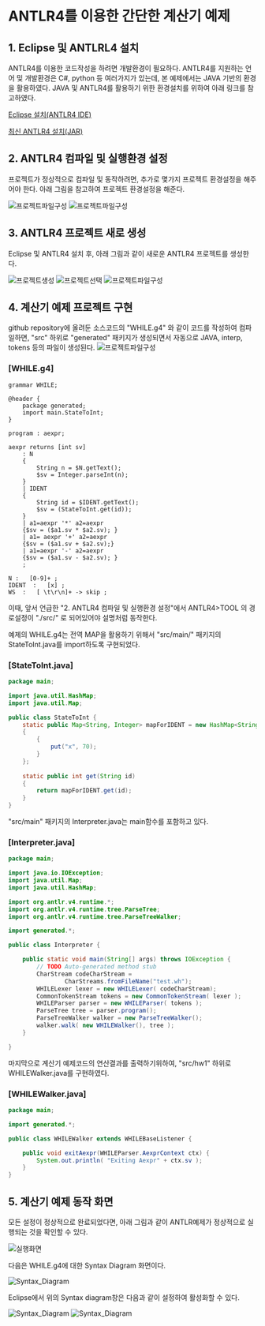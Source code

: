 # ANTLR4를 이용한 간단한 계산기 예제

## 1. Eclipse 및 ANTLRL4 설치 
ANTLR4를 이용한 코드작성을 하려면 개발환경이 필요하다.
ANTLR4를 지원하는 언어 및 개발환경은 C#, python 등 여러가지가 있는데,
본 예제에서는 JAVA 기반의 환경을 활용하였다.
JAVA 및 ANTLR4를 활용하기 위한 환경설치를 위하여 아래 링크를 참고하였다.

[Eclipse 설치(ANTLR4 IDE)](https://github.com/jknack/antlr4ide)

[최신 ANTLR4 설치(JAR)](https://github.com/antlr/antlr4/blob/master/doc/getting-started.md)

## 2. ANTLR4 컴파일 및 실행환경 설정
프로젝트가 정상적으로 컴파일 및 동작하려면,
추가로 몇가지 프로젝트 환경설정을 해주어야 한다.
아래 그림을 참고하여 프로젝트 환경설정을 해준다.

![프로젝트파일구성](./doc/images/antlr_tool.png)
![프로젝트파일구성](./doc/images/antlr4_jar추가.png)

## 3. ANTLR4 프로젝트 새로 생성
Eclipse 및 ANTLR4 설치 후, 아래 그림과 같이 새로운 ANTLR4 프로젝트를 생성한다.

![프로젝트생성](./doc/images/프로젝트생성.png)
![프로젝트선택](./doc/images/ANTLR프로젝트선택.png)
![프로젝트파일구성](./doc/images/project_facets.png)

## 4. 계산기 예제 프로젝트 구현
github repository에 올려둔 소스코드의 "WHILE.g4" 와 같이 코드를 작성하여 컴파일하면, "src" 하위로 "generated" 패키지가 생성되면서 자동으로 JAVA, interp, tokens 등의 파일이 생성된다.
![프로젝트파일구성](./doc/images/프로젝트파일구성.png)

### [WHILE.g4]
```antlr
grammar WHILE;

@header {
	package generated;
	import main.StateToInt;
}

program : aexpr;

aexpr returns [int sv] 
	: N
	{
		String n = $N.getText();
		$sv = Integer.parseInt(n);
	}
	| IDENT
	{
		String id = $IDENT.getText();
		$sv = (StateToInt.get(id));
	}
	| a1=aexpr '*' a2=aexpr
	{$sv = ($a1.sv * $a2.sv); }
	| a1= aexpr '+' a2=aexpr
	{$sv = ($a1.sv + $a2.sv);}
	| a1=aexpr '-' a2=aexpr
	{$sv = ($a1.sv - $a2.sv); }
	;
	
N :   [0-9]+ ;
IDENT  :   [x] ;
WS  :   [ \t\r\n]+ -> skip ; 
```

이때, 앞서 언급한 "2. ANTLR4 컴파일 및 실행환경 설정"에서 ANTLR4>TOOL 의 경로설정이 "./src/" 로 되어있어야 설명처럼 동작한다.

예제의 WHILE.g4는 전역 MAP을 활용하기 위해서 "src/main/" 패키지의 StateToInt.java를 import하도록 구현되었다.

### [StateToInt.java]
```java
package main;

import java.util.HashMap;
import java.util.Map;

public class StateToInt {
	static public Map<String, Integer> mapForIDENT = new HashMap<String, Integer>()
	{
		{
			put("x", 70);
		}
	};
	
	static public int get(String id)
	{
		return mapForIDENT.get(id);
	}
}
```

"src/main" 패키지의 Interpreter.java는 main함수를 포함하고 있다.

### [Interpreter.java]
```java
package main;

import java.io.IOException;
import java.util.Map;
import java.util.HashMap; 

import org.antlr.v4.runtime.*;
import org.antlr.v4.runtime.tree.ParseTree;
import org.antlr.v4.runtime.tree.ParseTreeWalker;

import generated.*;

public class Interpreter {

	public static void main(String[] args) throws IOException {
		// TODO Auto-generated method stub
		CharStream codeCharStream =
				CharStreams.fromFileName("test.wh");
		WHILELexer lexer = new WHILELexer( codeCharStream);
		CommonTokenStream tokens = new CommonTokenStream( lexer );
		WHILEParser parser = new WHILEParser( tokens );
		ParseTree tree = parser.program();
		ParseTreeWalker walker = new ParseTreeWalker();
	    walker.walk( new WHILEWalker(), tree );
	}

}
```

마지막으로 계산기 예제코드의 연산결과를 출력하기위하여,
"src/hw1" 하위로 WHILEWalker.java를 구현하였다.

### [WHILEWalker.java]
```java
package main;

import generated.*;

public class WHILEWalker extends WHILEBaseListener {

	public void exitAexpr(WHILEParser.AexprContext ctx) {
	    System.out.println( "Exiting Aexpr" + ctx.sv );
	}
}
```

## 5. 계산기 예제 동작 화면
모든 설정이 정상적으로 완료되었다면,
아래 그림과 같이 ANTLR예제가 정상적으로 실행되는 것을 확인할 수 있다.

![실행화면](./doc/images/실행화면.png)

다음은 WHILE.g4에 대한 Syntax Diagram 화면이다.

![Syntax_Diagram](./doc/images/Syntax_Diagram.png)

Eclipse에서 위의 Syntax diagram창은 다음과 같이 설정하여 활성화할 수 있다.

![Syntax_Diagram](./doc/images/syntax_diagram창_설정1.png)
![Syntax_Diagram](./doc/images/syntax_diagram창_설정2.png)
